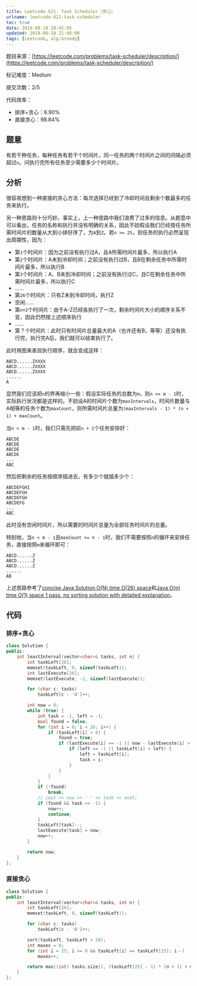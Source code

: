 ```yaml
---
title: Leetcode 621. Task Scheduler（贪心）
urlname: leetcode-621-task-scheduler
toc: true
date: 2018-08-18 20:45:05
updated: 2018-08-18 21:48:00
tags: [Leetcode, alg:Greedy]
---
```


题目来源：[https://leetcode.com/problems/task-scheduler/description/](https://leetcode.com/problems/task-scheduler/description/)

标记难度：Medium

提交次数：2/5

代码效率：

* 排序+贪心：6.90%
* 直接贪心：98.84%

## 题意

有若干种任务，每种任务有若干个时间片，同一任务的两个时间片之间的间隔必须超过`n`。问执行完所有任务至少需要多少个时间片。

## 分析

很容易想到一种直接的贪心方法：每次选择已经到了冷却时间且剩余个数最多的任务来执行。

另一种思路则十分巧妙。事实上，上一种思路中我们浪费了过多的信息。从题意中可以看出，任务的名称和执行并没有明确的关系，因此不妨假设我们已经按任务所需时间片的数量从大到小排好序了，为`A`到`Z`。若`n >= 25`，则任务的执行必然呈现出周期性，因为：

* 第`1`个时间片：因为之前没有执行过A，且A所需时间片最多，所以执行A
* 第`2`个时间片：A未到冷却时间；之前没有执行过B，且B在剩余任务中所需时间片最多，所以执行B
* 第`3`个时间片：A、B未到冷却时间；之前没有执行过C，且C在剩余任务中所需时间片最多，所以执行C
* ……
* 第`26`个时间片：只有Z未到冷却时间，执行Z
* 空闲……
* 第`n+2`个时间片：由于A-Z已经各执行了一次，剩余时间片大小的顺序关系不变，因此仍然按上述顺序执行
* ……
* 第？个时间片：此时只有时间片总量最大的A（也许还有B，等等）还没有执行完，执行完A后，我们就可以结束执行了。

此时用图来表现执行顺序，就会变成这样：

```
ABCD......ZXXXX
ABCD......ZXXXX
ABCD......ZXXXX
......
A
```

显然我们应该把`n`的界再缩小一些：假设实际任务的总数为`m`，则`n >= m - 1`时，实际执行状况都是这样的。不妨设A的时间片个数为`maxIntervals`，时间片数量与A相等的任务个数为`maxCount`，则所需时间片总量为`(maxIntervals - 1) * (n + 1) + maxCount`。

当`n < m - 1`时，我们只需先把前`n + 1`个任务安排好：

```
ABCDE
ABCDE
ABCDE
ABCDE
...
ABC
```

然后把剩余的任务按顺序插进去，有多少个就插多少个：

```
ABCDEFGHI
ABCDEFGH
ABCDEFGH
ABCDEFG
...
ABC
```

此时没有空闲时间片，所以需要的时间片总量为全部任务时间片的总量。

特别地，当`n < m - 1`且`maxCount >= n - 1`时，我们不需要按照`n`的循环来安排任务，直接按照`m`来循环即可：

```
ABCD......Z
ABCD......Z
ABCD......Z
......
AB
```

上述思路参考了[concise Java Solution O(N) time O(26) space](https://leetcode.com/problems/task-scheduler/discuss/104496/concise-Java-Solution-O%28N%29-time-O%2826%29-space)和[Java O(n) time O(1) space 1 pass, no sorting solution with detailed explanation](https://leetcode.com/problems/task-scheduler/discuss/104500/Java-O%28n%29-time-O%281%29-space-1-pass-no-sorting-solution-with-detailed-explanation)。

## 代码

### 排序+贪心

```cpp
class Solution {
public:
    int leastInterval(vector<char>& tasks, int n) {
        int taskLeft[26];
        memset(taskLeft, 0, sizeof(taskLeft));
        int lastExecute[26];
        memset(lastExecute, -1, sizeof(lastExecute));

        for (char c: tasks)
            taskLeft[c - 'A']++;

        int now = 0;
        while (true) {
            int task = -1, left = -1;
            bool found = false;
            for (int i = 0; i < 26; i++) {
                if (taskLeft[i] > 0) {
                    found = true;
                    if (lastExecute[i] == -1 || now - lastExecute[i] > n) {
                        if (left == -1 || taskLeft[i] > left) {
                            left = taskLeft[i];
                            task = i;
                        }
                    }
                }
            }
            if (!found)
                break;
            // cout << now << ' ' << task << endl;
            if (found && task == -1) {
                now++;
                continue;
            }
            taskLeft[task]--;
            lastExecute[task] = now;
            now++;
        }

        return now;
    }
};
```

### 直接贪心

```cpp
class Solution {
public:
    int leastInterval(vector<char>& tasks, int n) {
        int taskLeft[26];
        memset(taskLeft, 0, sizeof(taskLeft));

        for (char c: tasks)
            taskLeft[c - 'A']++;

        sort(taskLeft, taskLeft + 26);
        int maxes = 0;
        for (int i = 25; i >= 0 && taskLeft[i] == taskLeft[25]; i--)
            maxes++;

        return max((int) tasks.size(), (taskLeft[25] - 1) * (n + 1) + maxes);
    }
};
```
